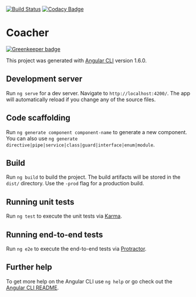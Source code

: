 [![Build Status](https://travis-ci.org/M3enjamin/coacher.svg?branch=master)](https://travis-ci.org/M3enjamin/coacher)
[![Codacy Badge](https://api.codacy.com/project/badge/Grade/cf0814f886ca4c40ab6648e2cf966b09)](https://app.codacy.com/app/M3enjamin/coacher?utm_source=github.com&utm_medium=referral&utm_content=M3enjamin/coacher&utm_campaign=badger)

# Coacher

[![Greenkeeper badge](https://badges.greenkeeper.io/M3enjamin/coacher.svg)](https://greenkeeper.io/)

This project was generated with [Angular CLI](https://github.com/angular/angular-cli) version 1.6.0.

## Development server

Run `ng serve` for a dev server. Navigate to `http://localhost:4200/`. The app will automatically reload if you change any of the source files.

## Code scaffolding

Run `ng generate component component-name` to generate a new component. You can also use `ng generate directive|pipe|service|class|guard|interface|enum|module`.

## Build

Run `ng build` to build the project. The build artifacts will be stored in the `dist/` directory. Use the `-prod` flag for a production build.

## Running unit tests

Run `ng test` to execute the unit tests via [Karma](https://karma-runner.github.io).

## Running end-to-end tests

Run `ng e2e` to execute the end-to-end tests via [Protractor](http://www.protractortest.org/).

## Further help

To get more help on the Angular CLI use `ng help` or go check out the [Angular CLI README](https://github.com/angular/angular-cli/blob/master/README.md).
